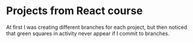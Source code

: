 # Projects from React course

At first I was creating different branches for each project, but then noticed that green squares in activity never appear if I commit to branches.